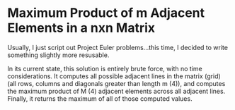 Maximum Product of m Adjacent Elements in a nxn Matrix
======================================================

Usually, I just script out Project Euler problems...this time, I decided to write something slightly more resusable.


In its current state, this solution is entirely brute force, with no time considerations. It computes all possible adjacent lines in the matrix (grid) (all rows, columns and diagonals greater than length m (4)), and computes the maximum product of M (4) adjacent elements across all adjacent lines. Finally, it returns the maximum of all of those computed values.
 
